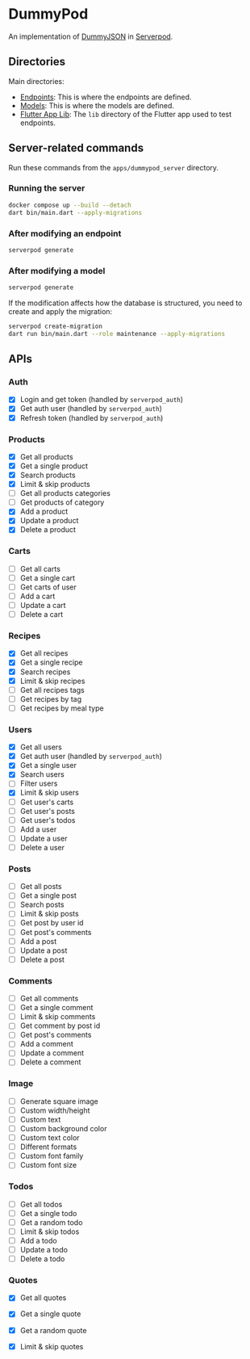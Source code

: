 # DummyPod

An implementation of [DummyJSON] in [Serverpod].

## Directories

Main directories:
- [Endpoints](https://github.com/dhafinrayhan/dummypod/tree/master/apps/dummypod_server/lib/src/endpoints): This is where the endpoints are defined.
- [Models](https://github.com/dhafinrayhan/dummypod/tree/master/apps/dummypod_server/lib/src/models): This is where the models are defined.
- [Flutter App Lib](https://github.com/dhafinrayhan/dummypod/tree/master/apps/dummypod_flutter/lib): The `lib` directory of the Flutter app used to test endpoints.

## Server-related commands
Run these commands from the `apps/dummypod_server` directory.

### Running the server
```bash
docker compose up --build --detach
dart bin/main.dart --apply-migrations
```

### After modifying an endpoint
```bash
serverpod generate
```

### After modifying a model
```bash
serverpod generate
```
If the modification affects how the database is structured, you need to create and apply the migration:
```bash
serverpod create-migration
dart run bin/main.dart --role maintenance --apply-migrations
```

## APIs

### Auth
- [x] Login and get token (handled by `serverpod_auth`)
- [x] Get auth user (handled by `serverpod_auth`)
- [x] Refresh token (handled by `serverpod_auth`)

### Products
- [x] Get all products
- [x] Get a single product
- [x] Search products
- [x] Limit & skip products
- [ ] Get all products categories
- [ ] Get products of category
- [x] Add a product
- [x] Update a product
- [x] Delete a product

### Carts
- [ ] Get all carts
- [ ] Get a single cart
- [ ] Get carts of user
- [ ] Add a cart
- [ ] Update a cart
- [ ] Delete a cart

### Recipes
- [x] Get all recipes
- [x] Get a single recipe
- [x] Search recipes
- [x] Limit & skip recipes
- [ ] Get all recipes tags
- [ ] Get recipes by tag
- [ ] Get recipes by meal type

### Users
- [x] Get all users
- [x] Get auth user (handled by `serverpod_auth`)
- [x] Get a single user
- [x] Search users
- [ ] Filter users
- [x] Limit & skip users
- [ ] Get user's carts
- [ ] Get user's posts
- [ ] Get user's todos
- [ ] Add a user
- [ ] Update a user
- [ ] Delete a user

### Posts
- [ ] Get all posts
- [ ] Get a single post
- [ ] Search posts
- [ ] Limit & skip posts
- [ ] Get post by user id
- [ ] Get post's comments
- [ ] Add a post
- [ ] Update a post
- [ ] Delete a post

### Comments
- [ ] Get all comments
- [ ] Get a single comment
- [ ] Limit & skip comments
- [ ] Get comment by post id
- [ ] Get post's comments
- [ ] Add a comment
- [ ] Update a comment
- [ ] Delete a comment

### Image
- [ ] Generate square image
- [ ] Custom width/height
- [ ] Custom text
- [ ] Custom background color
- [ ] Custom text color
- [ ] Different formats
- [ ] Custom font family
- [ ] Custom font size

### Todos
- [ ] Get all todos
- [ ] Get a single todo
- [ ] Get a random todo
- [ ] Limit & skip todos
- [ ] Add a todo
- [ ] Update a todo
- [ ] Delete a todo

### Quotes
- [x] Get all quotes
- [x] Get a single quote
- [x] Get a random quote
- [x] Limit & skip quotes

  
  [DummyJSON]: https://github.com/Ovi/DummyJSON
  [Serverpod]: https://serverpod.dev/

